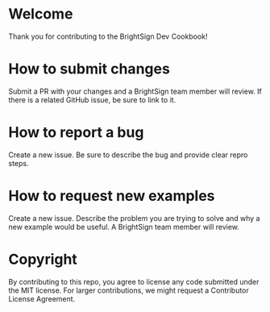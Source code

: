 # Welcome

Thank you for contributing to the BrightSign Dev Cookbook! 

# How to submit changes

Submit a PR with your changes and a BrightSign team member will review. If there is a related GitHub issue, be sure to link to it.

# How to report a bug

Create a new issue. Be sure to describe the bug and provide clear repro steps.

# How to request new examples

Create a new issue. Describe the problem you are trying to solve and why a new example would be useful. A BrightSign team member will review.

# Copyright

By contributing to this repo, you agree to license any code submitted under the MIT license. For larger contributions, we might request a Contributor License Agreement.